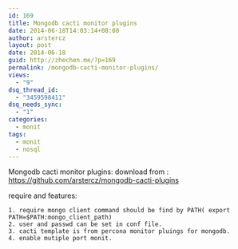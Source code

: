 ```yaml
---
id: 169
title: Mongodb cacti monitor plugins
date: 2014-06-18T14:03:14+08:00
author: arstercz
layout: post
date: 2014-06-18
guid: http://zhechen.me/?p=169
permalink: /mongodb-cacti-monitor-plugins/
views:
  - "9"
dsq_thread_id:
  - "3459598411"
dsq_needs_sync:
  - "1"
categories:
  - monit
tags:
  - monit
  - nosql
---
```

Mongodb cacti monitor plugins:
download from : <a href = "https://github.com/arstercz/mongodb-cacti-plugins">https://github.com/arstercz/mongodb-cacti-plugins</a>

require and features:
```
1. require mongo client command should be find by PATH( export PATH=$PATH:mongo_client_path)
2. user and passwd can be set in conf file.
3. cacti template is from percona monitor pluings for mongodb.
4. enable mutiple port monit.
```
